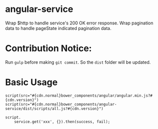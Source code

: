 # angular-service
Wrap $http to handle service's 200 OK error response.
Wrap pagination data to handle pageState indicated pagination data.

# Contribution Notice:
Run `gulp` before making `git commit`. So the `dist` folder will be updated.

# Basic Usage
```
script(src="#{cdn.normal}bower_components/angular/angular.min.js?#{cdn.version}")
script(src="#{cdn.normal}bower_components/angular-service/dist/scripts/all.js?#{cdn.version}")

script.
    service.get('xxx', {}).then(success, fail);

```
